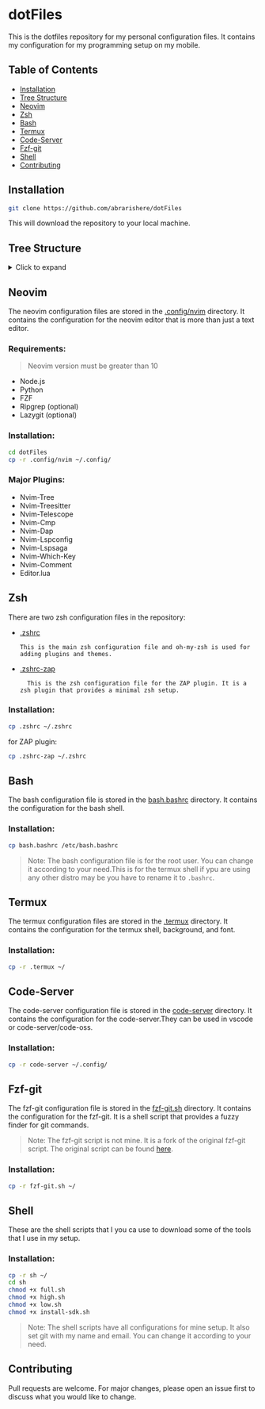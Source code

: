 # dotFiles

This is the dotfiles repository for my personal configuration files. It contains my configuration for my programming setup on my mobile.

## Table of Contents
- [Installation](#installation)
- [Tree Structure](#tree-structure)
- [Neovim](#neovim)
- [Zsh](#zsh)
- [Bash](#bash)
- [Termux](#termux)
- [Code-Server](#code-server)
- [Fzf-git](#fzf-git)
- [Shell](#shell)
- [Contributing](#contributing)

## Installation

```bash
git clone https://github.com/abrarishere/dotFiles
```
This will download the repository to your local machine.

## Tree Structure
<details>
<summary>Click to expand</summary>

```bash
.
├── .config
│   ├── bat
│   │   ├── config
│   │   └── themes
│   │       └── tokyonight_night.tmTheme
│   ├── lazygit
│   │   └── config.yml
│   └── nvim
│       ├── after
│       │   └── queries
│       │       └── ecma
│       │           └── textobjects.scm
│       ├── init.lua
│       ├── lazy-lock.json
│       └── lua
│           └── abrar
│               ├── core
│               │   ├── init.lua
│               │   ├── keymaps.lua
│               │   └── options.lua
│               ├── lazy.lua
│               └── plugins
│                   ├── code-runner.lua
│                   ├── colorschemes.lua
│                   ├── comment.lua
│                   ├── dap-python.lua
│                   ├── db.lua
│                   ├── dressing.lua
│                   ├── editor.lua
│                   ├── formatting.lua
│                   ├── git
│                   │   ├── git-conflict.lua
│                   │   └── git-signs.lua
│                   ├── indent-blankline.lua
│                   ├── init.lua
│                   ├── lazygit.lua
│                   ├── linting.lua
│                   ├── lsp
│                   │   ├── lspconfig.lua
│                   │   ├── lspsaga.lua
│                   │   └── mason.lua
│                   ├── nvim-cmp.lua
│                   ├── nvim-tree.lua
│                   ├── substitute.lua
│                   ├── telescope.lua
│                   ├── themery.lua
│                   ├── tiny-code-action.lua
│                   ├── treesitter.lua
│                   ├── web.lua
│                   └── which-key.lua
├── .gitignore
├── .termux
│   ├── background
│   │   ├── background.jpeg
│   │   ├── background_landscape.jpeg
│   │   └── background_portrait.jpeg
│   ├── colors.properties
│   ├── font.ttf
│   ├── shell -> /data/data/com.termux/files/usr/bin/zsh
│   └── termux.properties
├── .zshrc
├── .zshrc-zap
├── README.md
├── bash.bashrc
├── code-server
│   └── Abrar termux .code-profile
├── fzf-git.sh
│   └── fzf-git.sh
│       ├── .github
│       │   └── FUNDING.yml
│       ├── README.md
│       └── fzf-git.sh
├── sh
│   ├── 1.py
│   ├── 9originalAsciiKey.sh
│   ├── full.sh
│   ├── high.sh
│   ├── install-sdk.sh
│   └── low.sh
└── termux-bg-transparent
    └── .termux
        ├── background
        │   ├── background.jpeg
        │   ├── background_landscape.jpeg
        │   └── background_portrait.jpeg
        ├── font.ttf
        ├── shell -> /data/data/com.termux/files/usr/bin/zsh
        └── termux.properties

25 directories, 64 files
```

</details>

## Neovim
The neovim configuration files are stored in the [.config/nvim](.config/nvim) directory. It contains the configuration for the neovim editor that is more than just a text editor.

### Requirements:
> Neovim version must be greater than 10

- Node.js
- Python
- FZF
- Ripgrep (optional)
- Lazygit (optional)

### Installation:
```bash
cd dotFiles 
cp -r .config/nvim ~/.config/
```
### Major Plugins:
- Nvim-Tree
- Nvim-Treesitter
- Nvim-Telescope
- Nvim-Cmp
- Nvim-Dap
- Nvim-Lspconfig
- Nvim-Lspsaga
- Nvim-Which-Key
- Nvim-Comment
- Editor.lua

## Zsh
There are two zsh configuration files in the repository:

- [.zshrc](.zshrc)

      This is the main zsh configuration file and oh-my-zsh is used for adding plugins and themes.

- [.zshrc-zap](.zshrc-zap)
    
        This is the zsh configuration file for the ZAP plugin. It is a zsh plugin that provides a minimal zsh setup.

### Installation:
```bash
cp .zshrc ~/.zshrc
```

for ZAP plugin:
```bash
cp .zshrc-zap ~/.zshrc
```

## Bash
The bash configuration file is stored in the [bash.bashrc](bash.bashrc) directory. It contains the configuration for the bash shell.

### Installation:
```bash
cp bash.bashrc /etc/bash.bashrc
```

> Note: The bash configuration file is for the root user. You can change it according to your need.This is for the termux shell if ypu are using any other distro may be you have to rename it to `.bashrc`.

## Termux
The termux configuration files are stored in the [.termux](.termux) directory. It contains the configuration for the termux shell, background, and font.

### Installation:
```bash
cp -r .termux ~/
```

## Code-Server
The code-server configuration file is stored in the [code-server](code-server) directory. It contains the configuration for the code-server.They can be used in vscode or code-server/code-oss.

### Installation:
```bash
cp -r code-server ~/.config/
```

## Fzf-git
The fzf-git configuration file is stored in the [fzf-git.sh](fzf-git.sh) directory. It contains the configuration for the fzf-git. It is a shell script that provides a fuzzy finder for git commands.

> Note: The fzf-git script is not mine. It is a fork of the original fzf-git script. The original script can be found [here](https://github.com/junegunn/fzf-git.sh).

### Installation:
```bash
cp -r fzf-git.sh ~/
```

## Shell
These are the shell scripts that I you ca use to download some of the tools that I use in my setup.

### Installation:
```bash
cp -r sh ~/
cd sh
chmod +x full.sh
chmod +x high.sh
chmod +x low.sh
chmod +x install-sdk.sh
```

> Note: The shell scripts have all configurations for mine setup. It also set git with my name and email. You can change it according to your need.

## Contributing
Pull requests are welcome. For major changes, please open an issue first to discuss what you would like to change.
